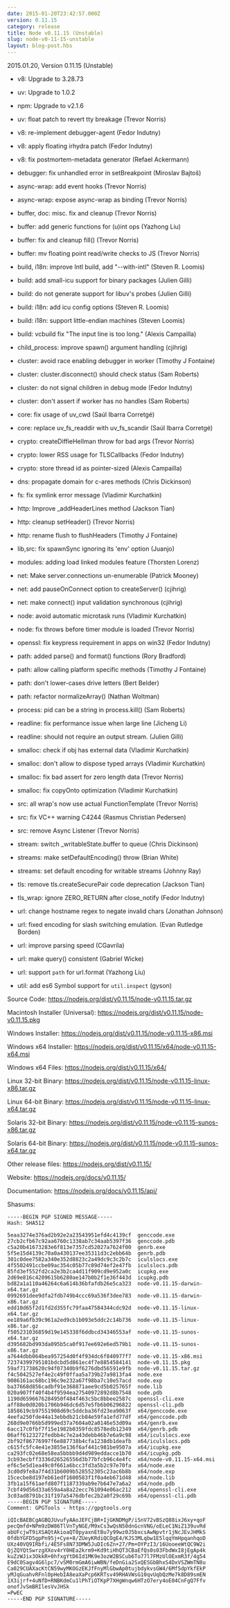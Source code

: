 ```yaml
---
date: 2015-01-20T23:42:57.000Z
version: 0.11.15
category: release
title: Node v0.11.15 (Unstable)
slug: node-v0-11-15-unstable
layout: blog-post.hbs
---
```


2015.01.20, Version 0.11.15 (Unstable)

* v8: Upgrade to 3.28.73

* uv: Upgrade to 1.0.2

* npm: Upgrade to v2.1.6

* uv: float patch to revert tty breakage (Trevor Norris)

* v8: re-implement debugger-agent (Fedor Indutny)

* v8: apply floating irhydra patch (Fedor Indutny)

* v8: fix postmortem-metadata generator (Refael Ackermann)

* debugger: fix unhandled error in setBreakpoint (Miroslav Bajtoš)

* async-wrap: add event hooks (Trevor Norris)

* async-wrap: expose async-wrap as binding (Trevor Norris)

* buffer, doc: misc. fix and cleanup (Trevor Norris)

* buffer: add generic functions for (u)int ops (Yazhong Liu)

* buffer: fix and cleanup fill() (Trevor Norris)

* buffer: mv floating point read/write checks to JS (Trevor Norris)

* build, i18n: improve Intl build, add "--with-intl" (Steven R. Loomis)

* build: add small-icu support for binary packages (Julien Gilli)

* build: do not generate support for libuv's probes (Julien Gilli)

* build: i18n: add icu config options (Steven R. Loomis)

* build: i18n: support little-endian machines (Steven Loomis)

* build: vcbuild fix "The input line is too long." (Alexis Campailla)

* child_process: improve spawn() argument handling (cjihrig)

* cluster: avoid race enabling debugger in worker (Timothy J Fontaine)

* cluster: cluster.disconnect() should check status (Sam Roberts)

* cluster: do not signal children in debug mode (Fedor Indutny)

* cluster: don't assert if worker has no handles (Sam Roberts)

* core: fix usage of uv_cwd (Saúl Ibarra Corretgé)

* core: replace uv_fs_readdir with uv_fs_scandir (Saúl Ibarra Corretgé)

* crypto: createDiffieHellman throw for bad args (Trevor Norris)

* crypto: lower RSS usage for TLSCallbacks (Fedor Indutny)

* crypto: store thread id as pointer-sized (Alexis Campailla)

* dns: propagate domain for c-ares methods (Chris Dickinson)

* fs: fix symlink error message (Vladimir Kurchatkin)

* http: Improve _addHeaderLines method (Jackson Tian)

* http: cleanup setHeader() (Trevor Norris)

* http: rename flush to flushHeaders (Timothy J Fontaine)

* lib,src: fix spawnSync ignoring its 'env' option (Juanjo)

* modules: adding load linked modules feature (Thorsten Lorenz)

* net: Make server.connections un-enumerable (Patrick Mooney)

* net: add pauseOnConnect option to createServer() (cjihrig)

* net: make connect() input validation synchronous (cjihrig)

* node: avoid automatic microtask runs (Vladimir Kurchatkin)

* node: fix throws before timer module is loaded (Trevor Norris)

* openssl: fix keypress requirement in apps on win32 (Fedor Indutny)

* path: added parse() and format() functions (Rory Bradford)

* path: allow calling platform specific methods (Timothy J Fontaine)

* path: don't lower-cases drive letters (Bert Belder)

* path: refactor normalizeArray() (Nathan Woltman)

* process: pid can be a string in process.kill() (Sam Roberts)

* readline: fix performance issue when large line (Jicheng Li)

* readline: should not require an output stream. (Julien Gilli)

* smalloc: check if obj has external data (Vladimir Kurchatkin)

* smalloc: don't allow to dispose typed arrays (Vladimir Kurchatkin)

* smalloc: fix bad assert for zero length data (Trevor Norris)

* smalloc: fix copyOnto optimization (Vladimir Kurchatkin)

* src: all wrap's now use actual FunctionTemplate (Trevor Norris)

* src: fix VC++ warning C4244 (Rasmus Christian Pedersen)

* src: remove Async Listener (Trevor Norris)

* stream: switch _writableState.buffer to queue (Chris Dickinson)

* streams: make setDefaultEncoding() throw (Brian White)

* streams: set default encoding for writable streams (Johnny Ray)

* tls: remove tls.createSecurePair code deprecation (Jackson Tian)

* tls_wrap: ignore ZERO_RETURN after close_notify (Fedor Indutny)

* url: change hostname regex to negate invalid chars (Jonathan Johnson)

* url: fixed encoding for slash switching emulation. (Evan Rutledge Borden)

* url: improve parsing speed (CGavrila)

* url: make query() consistent (Gabriel Wicke)

* url: support `path` for url.format (Yazhong Liu)

* util: add es6 Symbol support for `util.inspect` (gyson)

Source Code: https://nodejs.org/dist/v0.11.15/node-v0.11.15.tar.gz

Macintosh Installer (Universal): https://nodejs.org/dist/v0.11.15/node-v0.11.15.pkg

Windows Installer: https://nodejs.org/dist/v0.11.15/node-v0.11.15-x86.msi

Windows x64 Installer: https://nodejs.org/dist/v0.11.15/x64/node-v0.11.15-x64.msi

Windows x64 Files: https://nodejs.org/dist/v0.11.15/x64/

Linux 32-bit Binary: https://nodejs.org/dist/v0.11.15/node-v0.11.15-linux-x86.tar.gz

Linux 64-bit Binary: https://nodejs.org/dist/v0.11.15/node-v0.11.15-linux-x64.tar.gz

Solaris 32-bit Binary: https://nodejs.org/dist/v0.11.15/node-v0.11.15-sunos-x86.tar.gz

Solaris 64-bit Binary: https://nodejs.org/dist/v0.11.15/node-v0.11.15-sunos-x64.tar.gz

Other release files: https://nodejs.org/dist/v0.11.15/

Website: https://nodejs.org/docs/v0.11.15/

Documentation: https://nodejs.org/docs/v0.11.15/api/

Shasums:

```
-----BEGIN PGP SIGNED MESSAGE-----
Hash: SHA512

5eaa3274e376ad2b92e2a23543951efd4c4139cf  genccode.exe
27cb2cfb67c92aa6760c1338ab7c34aab5397f36  genccode.pdb
c5a20b41673283e6f813e7357cd52027a7624f00  genrb.exe
5f5e15d4139c70a0a430137ee35311d3c2ebb64b  genrb.pdb
301c0dee7582a340e352d8823c2a49dc9c3c2b7c  iculslocs.exe
4f5502491ccbe09ac354c05b77c09d74ef2e47fb  iculslocs.pdb
85fd3ef552fd2ca2e3b2ca4d11f909cd9e952a0c  icupkg.exe
2d69e816c4209615b6280ae147b0b2f1e36f443d  icupkg.pdb
bd82a1a110a46264c6a614b36bfafdb26e5ca323  node-v0.11.15-darwin-x64.tar.gz
0992691dee9dfa2fdb749b4ccc69a536f3dee783  node-v0.11.15-darwin-x86.tar.gz
edd10d65f2d1fd2d355fc79faa47584344cdc92d  node-v0.11.15-linux-x64.tar.gz
ee189a6fb39c961a2ed9cb1b093e5ddc2c14b736  node-v0.11.15-linux-x86.tar.gz
f505231036859d19e145338f6ddbcd34346553af  node-v0.11.15-sunos-x64.tar.gz
d395682bd993da095b5ca0f917ee692e6ed579b1  node-v0.11.15-sunos-x86.tar.gz
a7644dbb064bea957254d0f4f934dc6f840977f7  node-v0.11.15-x86.msi
72374399795101bdcbd5d861ec4f7e8854584141  node-v0.11.15.pkg
59af71738620c94f07340b9f6276dbd56591e9fb  node-v0.11.15.tar.gz
f4c5042527ef4e2c49f0ffaa5a739b27a9813fa4  node.exe
9086161ac68bc196c9e232a67f98ba7c10e57acd  node.exp
ba37668d856cadbf91e368871aee9cd5b025765f  node.lib
020a907ff40f4b4f9594ea27540972892d8b7548  node.pdb
1190d6596676284950f484f463c5bc8bbee2587c  openssl-cli.exe
aff88e0d020b1706b946dc6d57e5fb6b06296822  openssl-cli.pdb
1858619cb97551908d69c5ddcba36fd23ea9063f  x64/genccode.exe
4eefa250fde44a13ebbdb21cb84e59fa1efd77df  x64/genccode.pdb
268d9e0766b5d999ed37a7604a02a0146e53d09a  x64/genrb.exe
6acc17c0fbf7f15e1982b0359fdc8578edb12349  x64/genrb.pdb
06aff6123272fedbb4c7e2a43debb46b7e6a9c98  x64/iculslocs.exe
2bf92f86776997f6e887738b4cfa1238db1deafb  x64/iculslocs.pdb
c615fc5fc4e41e3855e136f6af441c981be9507a  x64/icupkg.exe
ca293fc02e68e58ea5bbbb9d4d989eddacce1b70  x64/icupkg.pdb
3cb93ecbff3336d26526556d3b77bfcb96c4e4fc  x64/node-v0.11.15-x64.msi
ef6c5e5d1ea49c0f661a6bcc3fd3a5b2c97e70fa  x64/node.exe
3cd0d9fe8a7f4d31b6009b528552305c23ac6b8b  x64/node.exp
15cecbe8d197eb61edf1600583f1f0a4eb671d48  x64/node.lib
3fb1a15f61aefd807f1187339ab9e7b647e7a6a2  x64/node.pdb
7cbf49d56d33a659a4a8a22ecc761094e06ac212  x64/openssl-cli.exe
3c03ad8791bc31f197a5476dbfec2b2a0f29c69b  x64/openssl-cli.pdb
-----BEGIN PGP SIGNATURE-----
Comment: GPGTools - https://gpgtools.org

iQIcBAEBCgAGBQJUvufyAAoJEFCjBR+IjGKNDMgP/iSnV72vBSzQ88ixJ6xy+qoF
pecQmfd+NPm9zDW86TlVnTyNGE/M9xCs3wQsN50dnGcnVNG/oELeC1NiZ139uvRd
abUFcjwT9iXSAQtAkioaQT0pyaxnEtBu7y99wz0J5bxcsAwNpvtr1jNcJEvJHMkS
0fdbYGFD5gpPn95j+Cye+8/ZUeyKRdiQCOgE4/KJS3MLqbw1E5lqqYmHpqanhqoD
UXz40VQ9IRbfi/4E5Fs8N73DMW5JuDIc6Zn+27/Pm+OYPzI3/16UooeeWtQC9W2i
QjZQYQtSwrzgXXov4rY0HEa2krm9+Kd9tiHhQT3CBaEfQs0s03FbdWxI8jEgAp4k
kuZzWJix3OkkR+0hfxgYtD6Id1MK9e3ozW2BSCub6To77l7FMzUlOExmR3f/4g54
E9dC0Sagv4G6lpc7/vSM0rmGmA6iwWBN/feDnGia2SxQESGbBhxS4DxVSZWmTN8u
Ca029CUAXacKtCN59wyMKOGzEKJfFnyMlGbwAp0tujbdykvsGW4/6Mf5dpYkfEkP
yMJqGuahvRFnl0pHebIA8eaXaPcp6KRTsv49RHAVWsG10qvUqbQzMe7k8D89smEN
1X3ijrf+4uNfD+RNBKdmCu1lPhTiOTKpP7XHgWnqw6HTzO7ery4oE04CnFgQ7Ffv
onofJvSmBRIlesVvJHSk
=PwEC
-----END PGP SIGNATURE-----
```
